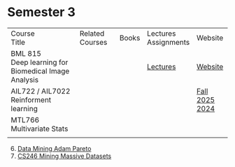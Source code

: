 # Semester 3

<table>
    <tbody>
        <tr>
            <td>Course<br/>Title</td>
            <td>Related Courses</td>
            <td>Books</td>
            <td>Lectures<br/>Assignments</td>
            <td>Website</td>
        </tr>
        <tr>
            <td>BML 815 <br/> Deep learning for Biomedical Image Analysis</td>
            <td>
            </td>
            <td></td>
            <td><a href="https://drive.google.com/drive/folders/1Z-yMfAwIcR9jh_ewH-ZHMQYZ-WSlfL5W?usp=drive_link">Lectures</a></td>
            <td><a href="https://lcs2.in/nlp2402">Website</a></td>
        </tr>
        <tr>
            <td>AIL722 / AIL7022 <br /> Reinforment learning</td>
            <td></td>
            <td></td>
            <td></td>
            <td>
                <a href="https://web.iitd.ac.in/~raunakbh/deep-rl/fall25/coursepage.html">Fall 2025</a>
                <br/>
                <a href="https://raunakbh92.github.io/AIL722-Fall24/CourseWebpage_Fall2024.html">2024</a>
            </td>
        </tr>
        <tr>
            <td>MTL766 <br/> Multivariate Stats</td>
            <td>
            </td>
            <td></td>
            <td></td>
            <td></td>
        </tr>
        <tr>
            <td></td>
            <td>
            </td>
            <td></td>
            <td></td>
            <td></td>
        </tr>
    </tbody>
</table>


6. [Data Mining Adam Pareto](https://www.youtube.com/playlist?list=PLqvtGg6xpwt-bTuC88UqtjDOjOSDieI_I)
7. [CS246 Mining Massive Datasets](https://www.youtube.com/playlist?list=PLoCMsyE1cvdVnCgHk43vRy7PVTVWJ6WVR)
